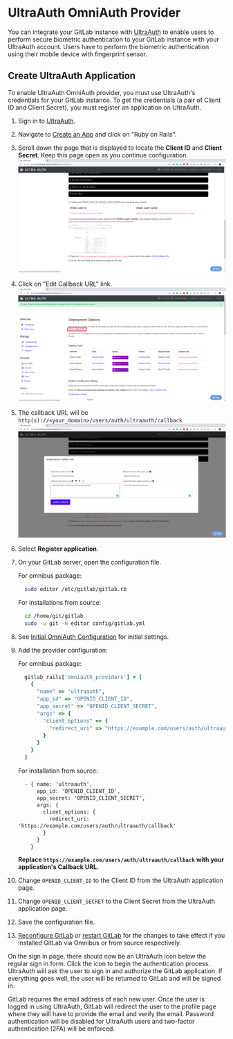 # UltraAuth OmniAuth Provider

You can integrate your GitLab instance with [UltraAuth](https://ultraauth.com) to enable users to perform secure biometric authentication to your GitLab instance with your UltraAuth account. Users have to perform the biometric authentication using their mobile device with fingerprint sensor.

## Create UltraAuth Application

To enable UltraAuth OmniAuth provider, you must use UltraAuth's credentials for your GitLab instance.
To get the credentials (a pair of Client ID and Client Secret), you must register an application on UltraAuth.

1.  Sign in to [UltraAuth](https://ultraauth.com).
1.  Navigate to [Create an App](https://ultraauth.com/select-strategy) and click on "Ruby on Rails".
1.  Scroll down the page that is displayed to locate the **Client ID** and **Client Secret**.
    Keep this page open as you continue configuration.
    ![UltraAuth Credentials: OPENID_CLIENT_ID and OPENID_CLIENT_SECRET](img/ultra_auth_credentials.png)
1.  Click on "Edit Callback URL" link.
    ![Edit UltraAuth Callback URL](img/ultra_auth_edit_callback_url_highlighted.png)
1.  The callback URL will be `http(s)://<your_domain>/users/auth/ultraauth/callback`
    ![UltraAuth Callback URL](img/ultra_auth_edit_callback_url.png)
1.  Select **Register application**.
1.  On your GitLab server, open the configuration file.

    For omnibus package:

    ```sh
      sudo editor /etc/gitlab/gitlab.rb
    ```

    For installations from source:

    ```sh
      cd /home/git/gitlab
      sudo -u git -H editor config/gitlab.yml
    ```
1.  See [Initial OmniAuth Configuration](omniauth.md#initial-omniauth-configuration) for initial settings.
1.  Add the provider configuration:

    For omnibus package:

    ```ruby
      gitlab_rails['omniauth_providers'] = [
        {
          "name" => "ultraauth",
          "app_id" => "OPENID_CLIENT_ID",
          "app_secret" => "OPENID_CLIENT_SECRET",
          "args" => {
            "client_options" => {
              "redirect_uri" => "https://example.com/users/auth/ultraauth/callback"
            }
          }
        }
      ]
    ```

    For installation from source:

    ```
      - { name: 'ultraauth',
          app_id: 'OPENID_CLIENT_ID',
          app_secret: 'OPENID_CLIENT_SECRET',
          args: {
            client_options: {
              redirect_uri: 'https://example.com/users/auth/ultraauth/callback'
            }
          }
        }
    ```
    __Replace `https://example.com/users/auth/ultraauth/callback` with your application's Callback URL.__
1.  Change `OPENID_CLIENT_ID` to the Client ID from the UltraAuth application page.
1.  Change `OPENID_CLIENT_SECRET` to the Client Secret from the UltraAuth application page.
1.  Save the configuration file.
1.  [Reconfigure GitLab]( ../administration/restart_gitlab.md#omnibus-gitlab-reconfigure ) or [restart GitLab]( ../administration/restart_gitlab.md#installations-from-source ) for the changes to take effect if you
    installed GitLab via Omnibus or from source respectively.

On the sign in page, there should now be an UltraAuth icon below the regular sign in form.
Click the icon to begin the authentication process. UltraAuth will ask the user to sign in and authorize the GitLab application.
If everything goes well, the user will be returned to GitLab and will be signed in.

GitLab requires the email address of each new user. Once the user is logged in using UltraAuth, GitLab will redirect the user to the profile page where they will have to provide the email and verify the email. Password authentication will be disabled for UltraAuth users and two-factor authentication (2FA) will be enforced.

